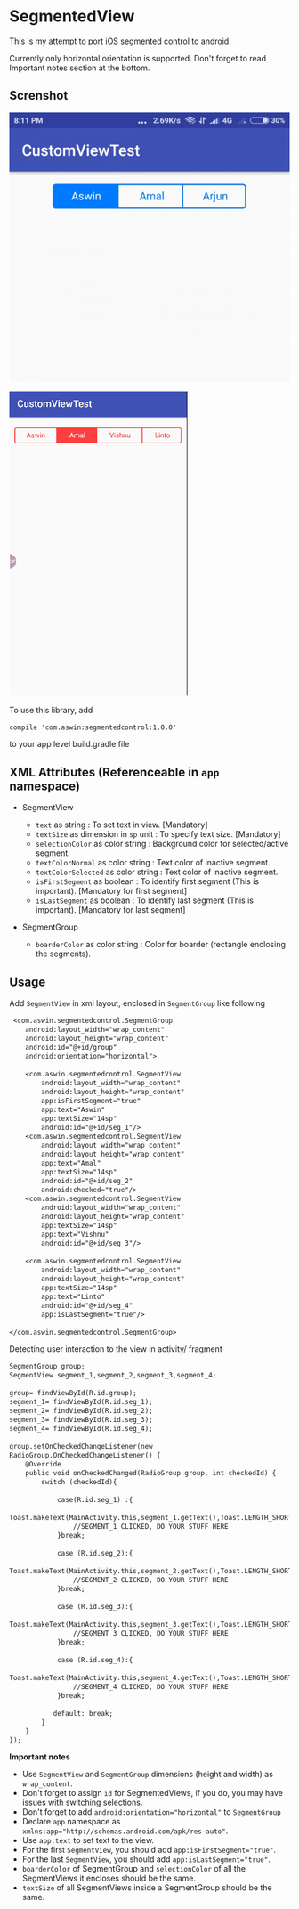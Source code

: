 # SegmentedView

This is my attempt to port [iOS segmented control](https://developer.apple.com/ios/human-interface-guidelines/controls/segmented-controls/) to android.

Currently only horizontal orientation is supported. Don't forget to read Important notes section at the bottom.

## Screnshot 

![](https://raw.githubusercontent.com/AswinpAshok/SegmentedView/master/ScreenShot/Screenshot.jpg
)

![](https://raw.githubusercontent.com/AswinpAshok/SegmentedView/master/ScreenShot/20180126_142536.gif)

To use this library, add

    compile 'com.aswin:segmentedcontrol:1.0.0'
    
 to your app level build.gradle file
 
 ## XML Attributes (Referenceable in `app` namespace)
 * SegmentView
    * `text` as string : To set text in view. [Mandatory]
    * `textSize` as dimension in `sp` unit : To specify text size. [Mandatory]
    * `selectionColor` as color string : Background color for selected/active segment.
    * `textColorNormal` as color string : Text color of inactive segment.
    * `textColorSelected` as color string : Text color of inactive segment.
    * `isFirstSegment` as boolean : To identify first segment (This is important). [Mandatory for first segment]
    * `isLastSegment` as boolean : To identify last segment (This is important). [Mandatory for last segment]
   
 * SegmentGroup
    * `boarderColor`  as color string : Color for boarder (rectangle enclosing the segments).
 
 ## Usage
 
 Add `SegmentView` in xml layout, enclosed in `SegmentGroup` like following
 
     <com.aswin.segmentedcontrol.SegmentGroup
        android:layout_width="wrap_content"
        android:layout_height="wrap_content"
        android:id="@+id/group"
        android:orientation="horizontal">

        <com.aswin.segmentedcontrol.SegmentView
            android:layout_width="wrap_content"
            android:layout_height="wrap_content"
            app:isFirstSegment="true"
            app:text="Aswin"
            app:textSize="14sp"
            android:id="@+id/seg_1"/>
        <com.aswin.segmentedcontrol.SegmentView
            android:layout_width="wrap_content"
            android:layout_height="wrap_content"
            app:text="Amal"
            app:textSize="14sp"
            android:id="@+id/seg_2"
            android:checked="true"/>
        <com.aswin.segmentedcontrol.SegmentView
            android:layout_width="wrap_content"
            android:layout_height="wrap_content"
            app:textSize="14sp"
            app:text="Vishnu"
            android:id="@+id/seg_3"/>

        <com.aswin.segmentedcontrol.SegmentView
            android:layout_width="wrap_content"
            android:layout_height="wrap_content"
            app:textSize="14sp"
            app:text="Linto"
            android:id="@+id/seg_4"
            app:isLastSegment="true"/>

    </com.aswin.segmentedcontrol.SegmentGroup>
    
 Detecting user interaction to the view in activity/ fragment
 
    SegmentGroup group;
    SegmentView segment_1,segment_2,segment_3,segment_4;
       
    group= findViewById(R.id.group);
    segment_1= findViewById(R.id.seg_1);
    segment_2= findViewById(R.id.seg_2);
    segment_3= findViewById(R.id.seg_3);
    segment_4= findViewById(R.id.seg_4);
    
    group.setOnCheckedChangeListener(new RadioGroup.OnCheckedChangeListener() {
        @Override
        public void onCheckedChanged(RadioGroup group, int checkedId) {
            switch (checkedId){
            
                case(R.id.seg_1) :{
                    Toast.makeText(MainActivity.this,segment_1.getText(),Toast.LENGTH_SHORT).show();
                    //SEGMENT_1 CLICKED, DO YOUR STUFF HERE
                }break;
                   
                case (R.id.seg_2):{
                    Toast.makeText(MainActivity.this,segment_2.getText(),Toast.LENGTH_SHORT).show();
                    //SEGMENT_2 CLICKED, DO YOUR STUFF HERE
                }break;
                
                case (R.id.seg_3):{
                    Toast.makeText(MainActivity.this,segment_3.getText(),Toast.LENGTH_SHORT).show();
                    //SEGMENT_3 CLICKED, DO YOUR STUFF HERE
                }break;
                
                case (R.id.seg_4):{
                    Toast.makeText(MainActivity.this,segment_4.getText(),Toast.LENGTH_SHORT).show();
                    //SEGMENT_4 CLICKED, DO YOUR STUFF HERE
                }break;
                   
               default: break;
            }
        }
    });
    
**Important notes**
* Use `SegmentView` and `SegmentGroup` dimensions (height and width) as `wrap_content`.
* Don't forget to assign `id` for SegmentedViews, if you do, you may have issues with switching selections.
* Don't forget to add `android:orientation="horizontal"` to `SegmentGroup`
* Declare `app` namespace as `xmlns:app="http://schemas.android.com/apk/res-auto"`.
* Use `app:text` to set text to the view.
* For the first `SegmentView`, you should add `app:isFirstSegment="true"`.
* For the last `SegmentView`, you should add `app:isLastSegment="true"`.
* `boarderColor` of SegmentGroup and `selectionColor` of all the SegmentViews it encloses should be the same.
* `textSize` of all SegmentViews inside a SegmentGroup should be the same.



